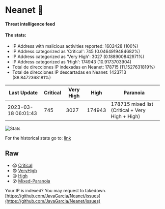 # Neanet :hocho:
#### Threat intelligence feed
#### The stats:

- IP Address with malicious activities reported: 1602428 (100%)
- IP Address categorized as 'Critical':  745 (0.0464919484682%)
- IP Address categorized as 'Very High':  3027 (0.188900842971%)
- IP Address categorized as 'High':  174943 (10.9173703904)
- Total de direcciones IP indexadas en Neanet:  178715 (11.1527631819%)
- Total de direcciones IP descartadas en Neanet:  1423713 (88.8472368181%)

| Last Update | Critical | Very High | High | Paranoia |
| --- | --- | --- | --- | --- |
| 2023-03-18 06:01:43 | 745 | 3027 | 174943 | 178715 mixed list (Critical + Very High + High)|

![Stats](https://docs.google.com/spreadsheets/d/e/2PACX-1vSnaNMIXVabIpDJjufMlzH7poXnshF3mgd8Is1g9ytUEzVsP5my4Trn8f-xkoLLQ38xpL3HtmUexLo6/pubchart?oid=501124687&format=image)

For the historical stats go to: [link](/stats.csv)
## Raw
- :scream: [Critical](https://raw.githubusercontent.com/JavaGarcia/Neanet/master/blacklists/neanet_critical.txt)
- :fearful: [VeryHigh](https://raw.githubusercontent.com/JavaGarcia/Neanet/master/blacklists/neanet_veryHigh.txtt)
- :frowning: [High](https://raw.githubusercontent.com/JavaGarcia/Neanet/master/blacklists/neanet_high.txt)
- :dizzy_face: [Mixed-Paranoia](https://raw.githubusercontent.com/JavaGarcia/Neanet/master/blacklists/neanet_all.txt)


Your IP is indexed? You may request to takedown. [https://github.com/JavaGarcia/Neanet/issues](https://github.com/JavaGarcia/Neanet/issues)






















































































































































































































































































































































































































































































































































































































































































































































































































































































































































































































































































































































































































































































































































































































































































































































































































































































































































































































































































































































































































































































































































































































































































































































































































































































































































































































































































































































































































































































































































































































































































































































































































































































































































































































































































































































































































































































































































































































































































































































































































































































































































































































































































































































































































































































































































































































































































































































































































































































































































































































































































































































































































































































































































































































































































































































































































































































































































































































































































































































































































































































































































































































































































































































































































































































































































































































































































































































































































































































































































































































































































































































































































































































































































































































































































































































































































































































































































































































































































































































































































































































































































































































































































































































































































































































































































































































































































































































































































































































































































































































































































































































































































































































































































































































































































































































































































































































































































































































































































































































































































































































































































